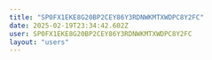 ```yaml
---
title: "SP0FX1EKE8G20BP2CEY86Y3RDNWKMTXWDPC8Y2FC"
date: 2025-02-19T23:34:42.602Z
user: SP0FX1EKE8G20BP2CEY86Y3RDNWKMTXWDPC8Y2FC
layout: "users"
---
```

    